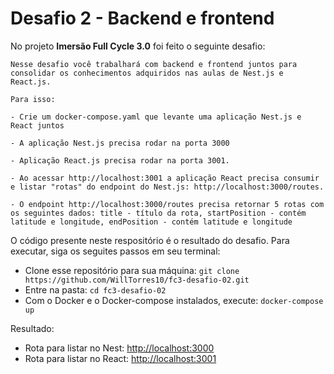 # Desafio 2 - Backend e frontend

No projeto **Imersão Full Cycle 3.0** foi feito o seguinte desafio:
```
Nesse desafio você trabalhará com backend e frontend juntos para consolidar os conhecimentos adquiridos nas aulas de Nest.js e React.js.

Para isso:

- Crie um docker-compose.yaml que levante uma aplicação Nest.js e React juntos

- A aplicação Nest.js precisa rodar na porta 3000

- Aplicação React.js precisa rodar na porta 3001.

- Ao acessar http://localhost:3001 a aplicação React precisa consumir e listar "rotas" do endpoint do Nest.js: http://localhost:3000/routes.

- O endpoint http://localhost:3000/routes precisa retornar 5 rotas com os seguintes dados: title - título da rota, startPosition - contém latitude e longitude, endPosition - contém latitude e longitude
```

O código presente neste respositório é o resultado do desafio. Para executar, siga os seguites passos em seu terminal:
- Clone esse repositório para sua máquina: ``git clone https://github.com/WillTorres10/fc3-desafio-02.git``
- Entre na pasta: ``cd fc3-desafio-02``
- Com o Docker e o Docker-compose instalados, execute: `docker-compose up`

Resultado:

- Rota para listar no Nest: [http://localhost:3000](http://localhost:3000)
- Rota para listar no React: [http://localhost:3001](http://localhost:3001)

